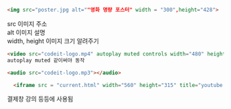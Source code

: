 ```html
<img src="poster.jpg alt=""영화 명량 포스터" width = "300",height="428">
```
src 이미지 주소<br>
alt 이미지 설명<br>
width, height 이미지 크기 알려주기

```html
<video src="codeit-logo.mp4" autoplay muted controls width="480" height="360"><video>
autoplay muted 같이써야 동작
```

```html
<audio src="codeit-logo.mp3"></audio>
```

```html
  <iframe src = "current.html" width="560" height="315" title="youtube...">
```
결제창 강의 등등에 사용됨
